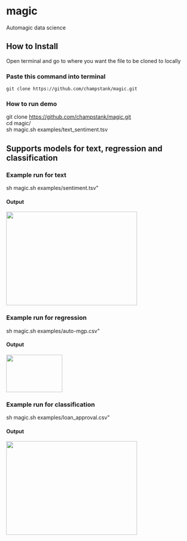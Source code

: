 # magic
Automagic data science

## How to Install
Open terminal and go to where you want the file to be cloned to locally

### Paste this command into terminal
```git clone https://github.com/champstank/magic.git```

### How to run demo
git clone https://github.com/champstank/magic.git  
cd magic/  
sh magic.sh examples/text_sentiment.tsv  

## Supports models for text, regression and classification

### Example run for text 
sh magic.sh examples/sentiment.tsv"

#### Output 
<img src="https://github.com/champstank/magic/blob/master/images/text.png" width="350" height="250">

### Example run for regression 
sh magic.sh examples/auto-mgp.csv"

#### Output
<img src="https://github.com/champstank/magic/blob/master/images/regression.png" width="150" height="100">

### Example run for classification
sh magic.sh examples/loan_approval.csv"

#### Output
<img src="https://github.com/champstank/magic/blob/master/images/text.png" width="350" height="250">
